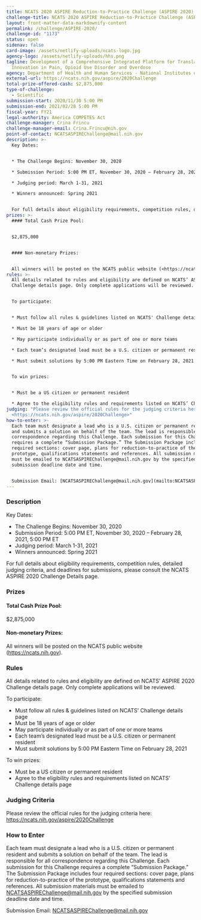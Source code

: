 ```yaml
---
title: NCATS 2020 ASPIRE Reduction-to-Practice Challenge (ASPIRE 2020)
challenge-title: NCATS 2020 ASPIRE Reduction-to-Practice Challenge (ASPIRE 2020)
layout: front-matter-data-markdownify-content
permalink: /challenge/ASPIRE-2020/
challenge-id: "1173"
status: open
sidenav: false
card-image: /assets/netlify-uploads/ncats-logo.jpg
agency-logo: /assets/netlify-uploads/hhs.png
tagline: Development of a Comprehensive Integrated Platform for Translational
  Innovation in Pain, Opioid Use Disorder and Overdose
agency: Department of Health and Human Services - National Institutes of Health
external-url: https://ncats.nih.gov/aspire/2020Challenge
total-prize-offered-cash: $2,875,000
type-of-challenge:
  - Scientific
submission-start: 2020/11/30 5:00 PM
submission-end: 2021/02/28 5:00 PM
fiscal-year: FY21
legal-authority: America COMPETES Act
challenge-manager: Crina Frincu
challenge-manager-email: Crina.Frincu@nih.gov
point-of-contact: NCATSASPIREChallenge@mail.nih.gov
description: >-
  Key Dates:


  * The Challenge Begins: November 30, 2020

  * Submission Period: 5:00 PM ET, November 30, 2020 – February 28, 2021, 5:00 PM ET

  * Judging period: March 1-31, 2021

  * Winners announced: Spring 2021


  For full details about eligibility requirements, competition rules, detailed judging criteria, and deadlines for submissions, please consult the NCATS ASPIRE 2020 Challenge Details page.
prizes: >-
  #### Total Cash Prize Pool: 


  $2,875,000


  #### Non-monetary Prizes:


  All winners will be posted on the NCATS public website (<https://ncats.nih.gov>).
rules: >-
  All details related to rules and eligibility are defined on NCATS’ ASPIRE 2020
  Challenge details page. Only complete applications will be reviewed.


  To participate:


  * Must follow all rules & guidelines listed on NCATS' Challenge details page

  * Must be 18 years of age or older

  * May participate individually or as part of one or more teams

  * Each team’s designated lead must be a U.S. citizen or permanent resident

  * Must submit solutions by 5:00 PM Eastern Time on February 28, 2021


  To win prizes:


  * Must be a US citizen or permanent resident

  * Agree to the eligibility rules and requirements listed on NCATS’ Challenge details page
judging: "Please review the official rules for the judging criteria here:
  <https://ncats.nih.gov/aspire/2020Challenge>"
how-to-enter: >-
  Each team must designate a lead who is a U.S. citizen or permanent resident
  and submits a solution on behalf of the team. The lead is responsible for all
  correspondence regarding this Challenge. Each submission for this Challenge
  requires a complete “Submission Package.” The Submission Package includes four
  required sections: cover page, plans for reduction-to-practice of the
  prototype, qualifications statements and references. All submission materials
  must be emailed to NCATSASPIREChallenge@mail.nih.gov by the specified
  submission deadline date and time.


  Submission Email: [NCATSASPIREChallenge@mail.nih.gov](mailto:NCATSASPIREChallenge@mail.nih.gov)
---
```

### Description

Key Dates:

* The Challenge Begins: November 30, 2020
* Submission Period: 5:00 PM ET, November 30, 2020 – February 28, 2021, 5:00 PM ET
* Judging period: March 1-31, 2021
* Winners announced: Spring 2021

For full details about eligibility requirements, competition rules, detailed judging criteria, and deadlines for submissions, please consult the NCATS ASPIRE 2020 Challenge Details page.

### Prizes

#### Total Cash Prize Pool:

$2,875,000

#### Non-monetary Prizes:

All winners will be posted on the NCATS public website (<https://ncats.nih.gov>).

### Rules

All details related to rules and eligibility are defined on NCATS’ ASPIRE 2020 Challenge details page. Only complete applications will be reviewed.

To participate:

* Must follow all rules & guidelines listed on NCATS' Challenge details page
* Must be 18 years of age or older
* May participate individually or as part of one or more teams
* Each team’s designated lead must be a U.S. citizen or permanent resident
* Must submit solutions by 5:00 PM Eastern Time on February 28, 2021

To win prizes:

* Must be a US citizen or permanent resident
* Agree to the eligibility rules and requirements listed on NCATS’ Challenge details page

### Judging Criteria

Please review the official rules for the judging criteria here: <https://ncats.nih.gov/aspire/2020Challenge> 

### How to Enter

Each team must designate a lead who is a U.S. citizen or permanent resident and submits a solution on behalf of the team. The lead is responsible for all correspondence regarding this Challenge. Each submission for this Challenge requires a complete “Submission Package.” The Submission Package includes four required sections: cover page, plans for reduction-to-practice of the prototype, qualifications statements and references. All submission materials must be emailed to NCATSASPIREChallenge@mail.nih.gov by the specified submission deadline date and time.

Submission Email: <NCATSASPIREChallenge@mail.nih.gov>